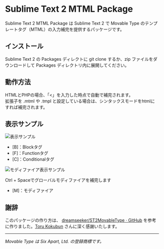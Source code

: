 # Sublime Text 2 MTML Package

Sublime Text 2 MTML Package は Sublime Text 2 で Movable Type のテンプレートタグ（MTML）の入力補完を提供するパッケージです。

## インストール

Sublime Text 2 の Packages ディレクトに git clone するか、zip ファイルをダウンロードして Packages ディレクトリ内に展開してください。

## 動作方法

HTMLとPHPの場合、「<」を入力した時点で自動で補完されます。  
拡張子を .mtml や .tmpl と設定している場合は、シンタックスモードをhtmlにすれば補完されます。


## 表示サンプル

![表示サンプル](http://bit-part.github.com/data/img_mtml-st2.png)

* [B]：Blockタグ
* [F]：Functionタグ
* [C]：Conditionalタグ

![モディファイア表示サンプル](http://bit-part.github.com/data/img_mtml-st2_modifier.png)

Ctrl + Spaceでグローバルモディファイアを補完します

* [M]：モディファイア

## 謝辞

このパッケージの作り方は、 [dreamseeker/ST2MovableType · GitHub](https://github.com/dreamseeker/ST2MovableType) を参考に作りました。[Toru Kokubun](https://github.com/dreamseeker) さんに深く感謝いたします。

---

_Movable Type は Six Apart, Ltd. の登録商標です。_